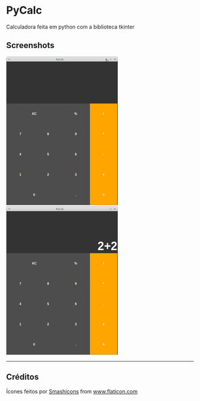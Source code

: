 # PyCalc
Calculadora feita em python com a biblioteca tkinter
## Screenshots
<img src=screenshots/ph1.png/ height=400 width=300> <img src=screenshots/ph2.png/ height=400 width=300>

----------------------------
## Créditos
<div>Ícones feitos por <a href="https://www.flaticon.com/br/autores/smashicons" title="Smashicons">Smashicons</a> from <a href="https://www.flaticon.com/br/" title="Flaticon">www.flaticon.com</a></div>
